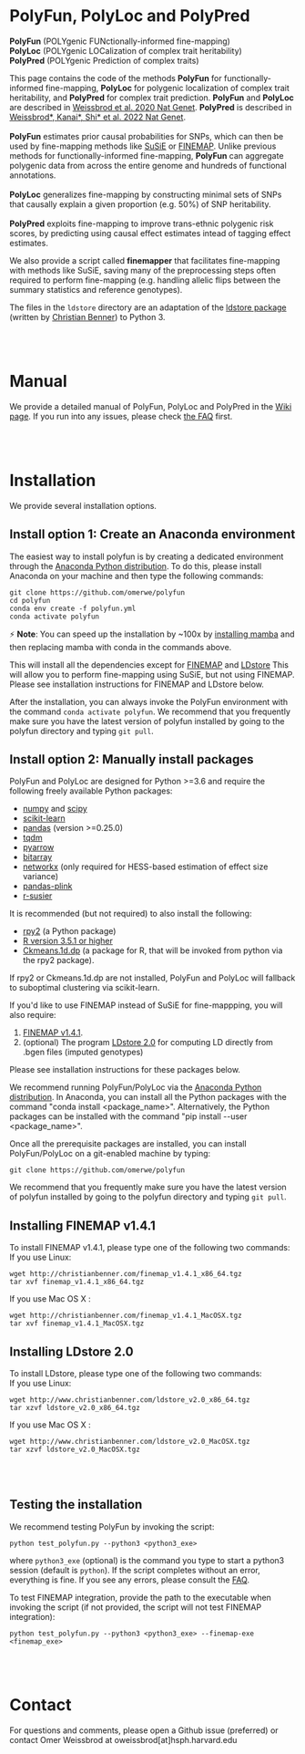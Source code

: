 # PolyFun, PolyLoc and PolyPred
**PolyFun** (POLYgenic FUNctionally-informed fine-mapping)
<br>
**PolyLoc** (POLYgenic LOCalization of complex trait heritability)
<br>
**PolyPred** (POLYgenic Prediction of complex traits)

This page contains the code of the methods **PolyFun** for functionally-informed fine-mapping, **PolyLoc** for polygenic localization of complex trait heritability, and **PolyPred** for complex trait prediction. **PolyFun** and **PolyLoc** are described in [Weissbrod et al. 2020 Nat Genet](https://www.nature.com/articles/s41588-020-00735-5). **PolyPred** is described in [Weissbrod*, Kanai*, Shi* et al. 2022 Nat Genet](https://www.nature.com/articles/s41588-022-01036-9).
<br><br>
**PolyFun** estimates prior causal probabilities for SNPs, which can then be used by fine-mapping methods like [SuSiE](https://github.com/stephenslab/susieR) or [FINEMAP](http://www.christianbenner.com/). Unlike previous methods for functionally-informed fine-mapping, **PolyFun** can aggregate polygenic data from across the entire genome and hundreds of functional annotations.
<br><br>
**PolyLoc** generalizes fine-mapping by constructing minimal sets of SNPs that causally explain a given proportion (e.g. 50%) of SNP heritability.
<br><br>
**PolyPred** exploits fine-mapping to improve trans-ethnic polygenic risk scores, by predicting using causal effect estimates intead of tagging effect estimates.

We also provide a script called **finemapper** that facilitates fine-mapping with methods like SuSiE, saving many of the preprocessing steps often required to perform fine-mapping (e.g. handling allelic flips between the summary statistics and reference genotypes).

The files in the `ldstore` directory are an adaptation of the [ldstore package](https://pypi.org/project/ldstore/) (written by [Christian Benner](http://www.christianbenner.com)) to Python 3.

<br>
<br>

# Manual
We provide a detailed manual of PolyFun, PolyLoc and PolyPred in the [Wiki page](https://github.com/omerwe/polyfun/wiki). If you run into any issues, please check [the FAQ](https://github.com/omerwe/polyfun/wiki/7.-FAQ) first.



<br><br>
# Installation

We provide several installation options.

## Install option 1: Create an Anaconda environment
The easiest way to install polyfun is by creating a dedicated environment through the [Anaconda Python distribution](https://www.anaconda.com/download). To do this, please install Anaconda on your machine and then type the following commands:
```
git clone https://github.com/omerwe/polyfun
cd polyfun
conda env create -f polyfun.yml
conda activate polyfun
```
 ⚡ **Note**: You can speed up the installation by ~100x by [installing mamba](https://github.com/mamba-org/mamba) and then replacing mamba with conda in the commands above.


This will install all the dependencies except for [FINEMAP](http://www.christianbenner.com) and [LDstore](http://www.christianbenner.com)
This will allow you to perform fine-mapping using SuSiE, but not using FINEMAP. Please see installation instructions for FINEMAP and LDstore below.

After the installation, you can always invoke the PolyFun environment with the command `conda activate polyfun`.
We recommend that you frequently make sure you have the latest version of polyfun installed by going to the polyfun directory and typing `git pull`.


## Install option 2: Manually install packages
PolyFun and PolyLoc are designed for Python >=3.6 and require the following freely available Python packages:
* [numpy](http://www.numpy.org/) and [scipy](http://www.scipy.org/)
* [scikit-learn](http://scikit-learn.org/stable/)
* [pandas](https://pandas.pydata.org/getpandas.html) (version >=0.25.0)
* [tqdm](https://github.com/tqdm/tqdm)
* [pyarrow](https://arrow.apache.org/docs/python/install.html)
* [bitarray](https://github.com/ilanschnell/bitarray)
* [networkx](https://github.com/networkx/networkx) (only required for HESS-based estimation of effect size variance)
* [pandas-plink](https://github.com/limix/pandas-plink)
* [r-susier](https://anaconda.org/conda-forge/r-susier)

It is recommended (but not required) to also install the following:
* [rpy2](https://rpy2.bitbucket.io/)  (a Python package)
* [R version 3.5.1 or higher](https://www.r-project.org/)
* [Ckmeans.1d.dp](https://cran.r-project.org/web/packages/Ckmeans.1d.dp/index.html) (a package for R, that will be invoked from python via the rpy2 package).

If rpy2 or Ckmeans.1d.dp are not installed, PolyFun and PolyLoc will fallback to suboptimal clustering via scikit-learn.

If you'd like to use FINEMAP instead of SuSiE for fine-mappping, you will also require:
1. [FINEMAP v1.4.1](http://www.christianbenner.com).
2. (optional) The program [LDstore 2.0](http://www.christianbenner.com) for computing LD directly from .bgen files (imputed genotypes)

Please see installation instructions for these packages below.

We recommend running PolyFun/PolyLoc via the [Anaconda Python distribution](https://www.anaconda.com/download/). In Anaconda, you can install all the Python packages with the command "conda install \<package_name\>". Alternatively, the Python packages can be installed with the command "pip install --user \<package_name\>".

Once all the prerequisite packages are installed, you can install PolyFun/PolyLoc on a git-enabled machine by typing:
```
git clone https://github.com/omerwe/polyfun
```
We recommend that you frequently make sure you have the latest version of polyfun installed by going to the polyfun directory and typing `git pull`.



## Installing FINEMAP v1.4.1
To install FINEMAP v1.4.1, please type one of the following two commands:
<br>
If you use Linux:
```
wget http://christianbenner.com/finemap_v1.4.1_x86_64.tgz
tar xvf finemap_v1.4.1_x86_64.tgz
```
If you use Mac OS X :
```
wget http://christianbenner.com/finemap_v1.4.1_MacOSX.tgz
tar xvf finemap_v1.4.1_MacOSX.tgz
```

## Installing LDstore 2.0
To install LDstore, please type one of the following two commands:
<br>
If you use Linux:
```
wget http://www.christianbenner.com/ldstore_v2.0_x86_64.tgz
tar xzvf ldstore_v2.0_x86_64.tgz
```
If you use Mac OS X :
```
wget http://www.christianbenner.com/ldstore_v2.0_MacOSX.tgz
tar xzvf ldstore_v2.0_MacOSX.tgz
```


<br><br>

## Testing the installation
We recommend testing PolyFun by invoking the script:
```
python test_polyfun.py --python3 <python3_exe>
```
where `python3_exe` (optional) is the command you type to start a python3 session (default is `python`). If the script completes without an error, everything is fine. If you see any errors, please consult the [FAQ](https://github.com/omerwe/polyfun/wiki/7.-FAQ).

To test FINEMAP integration, provide the path to the executable when invoking the script (if not provided, the script will not test FINEMAP integration):
```
python test_polyfun.py --python3 <python3_exe> --finemap-exe <finemap_exe>
```



<br><br>
# Contact
For questions and comments, please open a Github issue (preferred) or contact Omer Weissbrod at oweissbrod[at]hsph.harvard.edu



